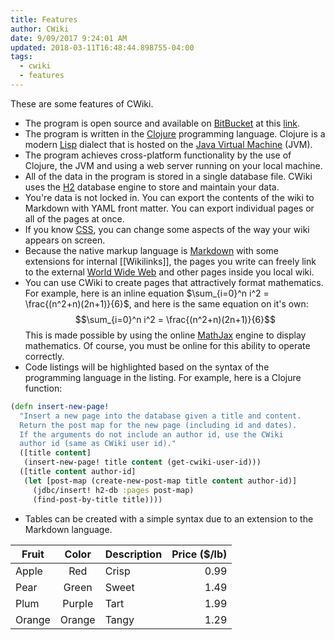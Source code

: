 ```yaml
---
title: Features
author: CWiki
date: 9/09/2017 9:24:01 AM
updated: 2018-03-11T16:48:44.898755-04:00
tags:
  - cwiki
  - features
---
```


These are some features of CWiki.

* The program is open source and available on [BitBucket](https://bitbucket.org/product) at this [link](https://bitbucket.org/David_Clark/cwiki).
* The program is written in the [Clojure](https://clojure.org/) programming language. Clojure is a modern [Lisp](https://en.wikipedia.org/wiki/Lisp_(programming_language)) dialect that is hosted on the [Java Virtual Machine](https://en.wikipedia.org/wiki/Java_virtual_machine) (JVM).
* The program achieves cross-platform functionality by the use of Clojure, the JVM and using a web server running on your local machine.
* All of the data in the program is stored in a single database file. CWiki uses the [H2](http://h2database.com/html/main.html) database engine to store and maintain your data.
* You're data is not locked in. You can export the contents of the wiki to Markdown with YAML front matter. You can export individual pages or all of the pages at once.
* If you know [CSS](https://www.w3.org/Style/CSS/Overview.en.html), you can change some aspects of the way your wiki appears on screen.
* Because the native markup language is [Markdown](https://daringfireball.net/projects/markdown/) with some extensions for internal [[Wikilinks]], the pages you write can freely link to the external [World Wide Web](https://en.wikipedia.org/wiki/World_Wide_Web) and other pages inside you local wiki.
* You can use CWiki to create pages that attractively format mathematics. For example, here is an inline equation $\sum_{i=0}^n i^2 = \frac{(n^2+n)(2n+1)}{6}$, and here is the same equation on it's own:
$$\sum_{i=0}^n i^2 = \frac{(n^2+n)(2n+1)}{6}$$
This is made possible by using the online  [MathJax](https://www.mathjax.org/) engine to display mathematics. Of course, you must be online for this ability to operate correctly.
* Code listings will be highlighted based on the syntax of the programming language in the listing. For example, here is a Clojure function:

```clojure
(defn insert-new-page!
  "Insert a new page into the database given a title and content.
  Return the post map for the new page (including id and dates).
  If the arguments do not include an author id, use the CWiki
  author id (same as CWiki user id)."
  ([title content]
   (insert-new-page! title content (get-cwiki-user-id)))
  ([title content author-id]
   (let [post-map (create-new-post-map title content author-id)]
     (jdbc/insert! h2-db :pages post-map)
     (find-post-by-title title))))
```

* Tables can be created with a simple syntax due to an extension to the Markdown language.

| Fruit |  Color | Description | Price ($/lb) |
|-------|:------:|:-----------|-------------:|
| Apple  |   Red  |    Crisp    |         0.99 |
| Pear   |  Green |    Sweet    |         1.49 |
| Plum   | Purple |     Tart    |         1.99 |
| Orange | Orange | Tangy |      1.29

